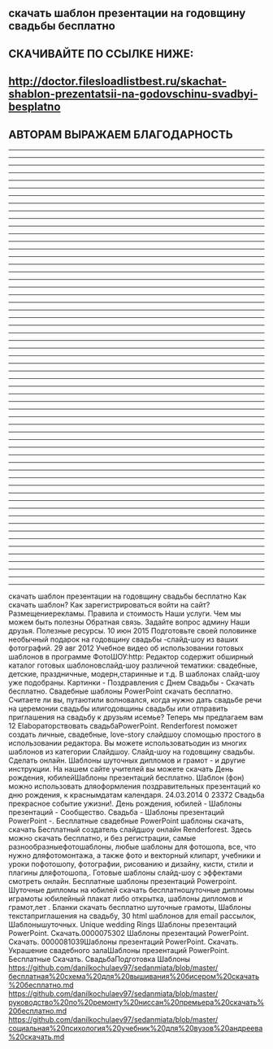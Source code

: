 скачать шаблон презентации на годовщину свадьбы бесплатно
--------------------------------------------------
СКАЧИВАЙТЕ ПО ССЫЛКЕ НИЖЕ:
--------------------------------------------------
http://doctor.filesloadlistbest.ru/skachat-shablon-prezentatsii-na-godovschinu-svadbyi-besplatno
--------------------------------------------------
АВТОРАМ ВЫРАЖАЕМ БЛАГОДАРНОСТЬ
--------------------------------------------------
--------------------------------------------------
--------------------------------------------------
--------------------------------------------------
--------------------------------------------------
--------------------------------------------------
--------------------------------------------------
--------------------------------------------------
--------------------------------------------------
--------------------------------------------------
--------------------------------------------------
--------------------------------------------------
--------------------------------------------------
--------------------------------------------------
--------------------------------------------------
--------------------------------------------------
--------------------------------------------------
--------------------------------------------------
--------------------------------------------------
--------------------------------------------------
--------------------------------------------------
--------------------------------------------------
--------------------------------------------------
--------------------------------------------------
--------------------------------------------------
--------------------------------------------------
--------------------------------------------------
--------------------------------------------------
--------------------------------------------------
--------------------------------------------------
--------------------------------------------------
--------------------------------------------------
--------------------------------------------------
--------------------------------------------------
--------------------------------------------------
--------------------------------------------------
--------------------------------------------------
--------------------------------------------------
--------------------------------------------------
--------------------------------------------------
--------------------------------------------------
--------------------------------------------------
--------------------------------------------------
--------------------------------------------------
--------------------------------------------------
--------------------------------------------------
--------------------------------------------------
--------------------------------------------------
--------------------------------------------------
--------------------------------------------------
--------------------------------------------------
--------------------------------------------------
--------------------------------------------------
--------------------------------------------------
--------------------------------------------------
--------------------------------------------------
--------------------------------------------------
--------------------------------------------------
--------------------------------------------------
скачать шаблон презентации на годовщину свадьбы бесплатно Как скачать шаблон? Как зарегистрироваться  войти на сайт? Размещениерекламы. Правила и стоимость  Наши услуги. Чем мы можем быть полезны Обратная связь. Задайте вопрос админу  Наши друзья. Полезные ресурсы. 10 июн 2015  Подготовьте своей половинке необычный подарок на годовщину свадьбы -слайд-шоу из ваших фотографий. 29 авг 2012  Учебное видео об использовании готовых шаблонов в программе ФотоШОУ:http: Редактор содержит обширный каталог готовых шаблоновслайд-шоу различной тематики: свадебные, детские, праздничные, модерн,старинные и т.д. В шаблонах слайд-шоу уже подобраны. Картинки - Поздравления с Днем Свадьбы - Скачать бесплатно. Свадебные шаблоны PowerPoint скачать бесплатно. Считаете ли вы, путаютили волновался, когда нужно дать свадьбе речи на церемонии свадьбы илигодовщины свадьбы или отправить приглашения на свадьбу к друзьям исемье? Теперь мы предлагаем вам 12 Elabораторствовать свадьбаPowerPoint. Renderforest поможет создать личные, свадебные, love-story слайдшоу спомощью простого в использовании редактора. Вы можете использоватьодин из многих шаблонов из категории Слайдшоу. Слайд-шоу на годовщину свадьбы. Сделать онлайн. Шаблоны шуточных дипломов и грамот -  и другие инструкции. На нашем сайте учителей вы можете скачать День рождения, юбилейШаблоны презентаций бесплатно.  Шаблон (фон) можно использовать дляоформления поздравительных презентаций ко дню рождения, к краснымдатам календаря. 24.03.2014 0 23372  Свадьба  прекрасное событие ужизни!. День рождения, юбилей - Шаблоны презентаций - Сообщество. Свадьба - Шаблоны презентаций PowerPoint -. Бесплатные свадебные PowerPoint шаблоны скачать, скачать
Бесплатный создатель слайдшоу онлайн  Renderforest. Здесь можно скачать бесплатно, и без регистрации, самые разнообразныефотошаблоны, любые шаблоны для фотошопа, все, что нужно дляфотомонтажа, а также фото и векторный клипарт, учебники и уроки пофотошопу, фотографии, рисованию и дизайну, кисти, стили и плагины дляфотошопа,. Готовые шаблоны слайд-шоу с эффектами смотреть онлайн. Бесплатные шаблоны презентаций Powerpoint. Шуточные дипломы на юбилей скачать бесплатношуточные дипломы играмоты юбилейный плакат либо открытка, шаблоны дипломов и грамот,лет . Бланки скачать бесплатно шуточные грамоты, Шаблоны текстаприглашения на свадьбу, 30 html шаблонов для email рассылок, Шаблонышуточных. Unique wedding Rings Шаблоны презентаций PowerPoint. Скачать.0000075302 Шаблоны презентаций PowerPoint. Скачать. 0000081039Шаблоны презентаций PowerPoint. Скачать. Украшение свадебного залаШаблоны презентаций PowerPoint. Бесплатные Скачать. СвадьбаПодготовка Шаблоны
https://github.com/danilkochulaev97/sedanmiata/blob/master/бесплатная%20схема%20для%20вышивания%20бисером%20скачать%20бесплатно.md
https://github.com/danilkochulaev97/sedanmiata/blob/master/руководство%20по%20ремонту%20ниссан%20премьера%20скачать%20бесплатно.md
https://github.com/danilkochulaev97/sedanmiata/blob/master/социальная%20психология%20учебник%20для%20вузов%20андреева%20скачать.md